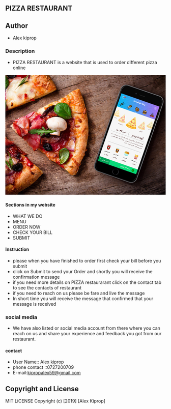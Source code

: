 ## PIZZA RESTAURANT
## Author
* Alex kiprop
### Description
- PIZZA RESTAURANT is a website that is used to order different pizza online 
<img src="/img/pizza_1.jpg">

#### Sections in my website
- WHAT WE DO
- MENU
- ORDER NOW
- CHECK YOUR BILL
- SUBMIT
#### Instruction
- please when you have finished to order first check your bill before you submit
- click on Submit to send your Order and shortly you will receive the confirmation message
 - if you need more details on PIZZA restaurarant  click on the contact tab to see the contacts of restaurant
 - if you need to reach on us please be  fare and live the message
 - In short time you will receive the message that confirmed that your message is received
 ### social media
 - We have also listed or social media account from there where you can reach on us
       and share your experience and feedback you got from our restaurant.

#### contact
- User Name:: Alex kiprop
- phone contact ::0727200709
- E-mail:kipropalex59@gmail.com

## Copyright and License
MIT LiCENSE Copyright (c) [2019] [Alex Kiprop]       
